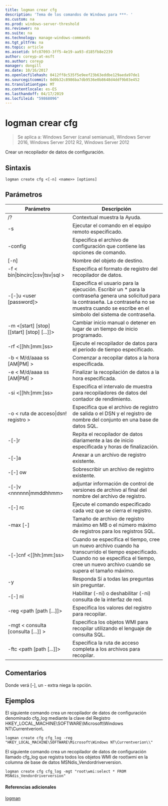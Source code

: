 ```yaml
---
title: logman crear cfg
description: 'Tema de los comandos de Windows para ***- '
ms.custom: na
ms.prod: windows-server-threshold
ms.reviewer: na
ms.suite: na
ms.technology: manage-windows-commands
ms.tgt_pltfrm: na
ms.topic: article
ms.assetid: bfc87093-3ff5-4e19-aa93-d185fb8e2239
author: coreyp-at-msft
ms.author: coreyp
manager: dongill
ms.date: 10/16/2017
ms.openlocfilehash: 0412ff8c535f5e9eef23b63eddbe129aeda97de1
ms.sourcegitcommit: 0d0b32c8986ba7db9536e0b8648d4ddf9b03e452
ms.translationtype: MT
ms.contentlocale: es-ES
ms.lasthandoff: 04/17/2019
ms.locfileid: "59868096"
---
```

# <a name="logman-create-cfg"></a>logman crear cfg

>Se aplica a: Windows Server (canal semianual), Windows Server 2016, Windows Server 2012 R2, Windows Server 2012

Crear un recopilador de datos de configuración.  
  
## <a name="syntax"></a>Sintaxis  
```  
logman create cfg <[-n] <name>> [options]  
```  
## <a name="parameters"></a>Parámetros  
|Parámetro|Descripción|  
|-------|--------|  
|/?|Contextual muestra la Ayuda.|  
|-s <computer name>|Ejecutar el comando en el equipo remoto especificado.|  
|-config <value>|Especifica el archivo de configuración que contiene las opciones de comando.|  
|[-n] <name>|Nombre del objeto de destino.|  
|-f < bin&#124;bincirc&#124;csv&#124;tsv&#124;sql >|Especifica el formato de registro del recopilador de datos.|  
|-[-]u <user [password]>|Especifica el usuario para la ejecución. Escribir un * para la contraseña genera una solicitud para la contraseña. La contraseña no se muestra cuando se escribe en el símbolo del sistema de contraseña.|  
|-m <[start] [stop] [[start] [stop] [...]]>|Cambiar inicio manual o detener en lugar de un tiempo de inicio programado.|  
|-rf <[[hh:]mm:]ss>|Ejecute el recopilador de datos para el período de tiempo especificado.|  
|-b < M/d/aaaa ss [AM&#124;PM] >|Comenzar a recopilar datos a la hora especificada.|  
|-e < M/d/aaaa ss [AM&#124;PM] >|Finalizar la recopilación de datos a la hora especificada.|  
|-si <[[hh:]mm:]ss>|Especifica el intervalo de muestra para recopiladores de datos del contador de rendimiento.|  
|-o < ruta de acceso&#124;dsn! registro >|Especifica que el archivo de registro de salida o el DSN y el registro de nombre del conjunto en una base de datos SQL.|  
|-[-]r|Repita el recopilador de datos diariamente a las de inicio especificada y horas de finalización.|  
|-[-]a|Anexar a un archivo de registro existente.|  
|-[-] ow|Sobrescribir un archivo de registro existente.|  
|-[-]v <nnnnnn&#124;mmddhhmm>|adjuntar información de control de versiones de archivo al final del nombre del archivo de registro.|  
|-[-] rc <task>|Ejecute el comando especificado cada vez que se cierra el registro.|  
|-max [-] <value>|Tamaño de archivo de registro máximo en MB o el número máximo de registros para los registros SQL.|  
|-[-]cnf <[[hh:]mm:]ss>|Cuando se especifica el tiempo, cree un nuevo archivo cuando ha transcurrido el tiempo especificado. Cuando no se especifica el tiempo, cree un nuevo archivo cuando se supera el tamaño máximo.|  
|-y|Responda Sí a todas las preguntas sin preguntar.|  
|-[-] ni|Habilitar (-ni) o deshabilitar (-ni) consulta de la interfaz de red.|  
|-reg <path [path [...]]>|Especifica los valores del registro para recopilar.|  
|-mgt < consulta [consulta [...]] >|Especifica los objetos WMI para recopilar utilizando el lenguaje de consulta SQL.|  
|-ftc <path [path [...]]>|Especifica la ruta de acceso completa a los archivos para recopilar.|  
## <a name="remarks"></a>Comentarios  
Donde verá [-], un - extra niega la opción.  
## <a name="BKMK_examples"></a>Ejemplos  
El siguiente comando crea un recopilador de datos de configuración denominado cfg_log mediante la clave del Registro HKEY_LOCAL_MACHINE\SOFTWARE\Microsoft\Windows NT\Currentverion\\.  
```  
logman create cfg cfg_log -reg "HKEY_LOCAL_MACHINE\SOFTWARE\Microsoft\Windows NT\Currentverion\\"  
```  
El siguiente comando crea un recopilador de datos de configuración llamado cfg_log que registra todos los objetos WMI de root\wmi en la columna de base de datos MSNdis_Vendordriverversion.  
```  
logman create cfg cfg_log -mgt "root\wmi:select * FROM MSNdis_Vendordriverversion"  
```  
#### <a name="additional-references"></a>Referencias adicionales  
[logman](logman.md)  
